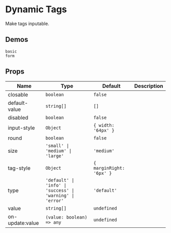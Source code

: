 # Dynamic Tags

Make tags inputable.

## Demos

```demo
basic
form
```

## Props

| Name | Type | Default | Description |
| --- | --- | --- | --- |
| closable | `boolean` | `false` |  |
| default-value | `string[]` | `[]` |  |
| disabled | `boolean` | `false` |  |
| input-style | `Object` | `{ width: '64px' }` |  |
| round | `boolean` | `false` |  |
| size | `'small' \| 'medium' \| 'large'` | `'medium'` |  |
| tag-style | `Object` | `{ marginRight: '6px' }` |  |
| type | `'default' \| 'info' \| 'success' \| 'warning' \| 'error'` | `'default'` |  |
| value | `string[]` | `undefined` |  |
| on-update:value | `(value: boolean) => any` | `undefined` |  |
